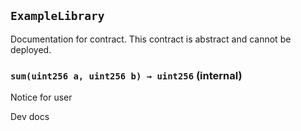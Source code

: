 ## `ExampleLibrary`

Documentation for contract.
This contract is abstract and cannot be deployed.

### `sum(uint256 a, uint256 b) → uint256` (internal)

Notice for user

Dev docs

